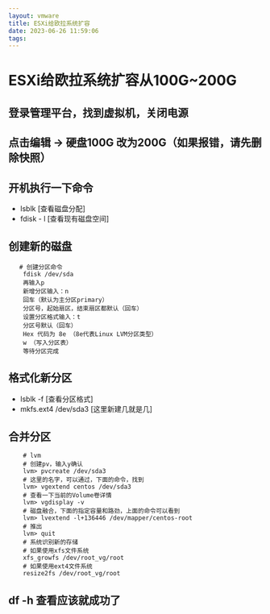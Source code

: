 ```yaml
---
layout: vmware
title: ESXi给欧拉系统扩容
date: 2023-06-26 11:59:06
tags:
---
```

# ESXi给欧拉系统扩容从100G~200G

## 登录管理平台，找到虚拟机，关闭电源

## 点击编辑 -> 硬盘100G 改为200G（如果报错，请先删除快照）

## 开机执行一下命令
- lsblk [查看磁盘分配]
- fdisk - l [查看现有磁盘空间]
## 创建新的磁盘

```
   # 创建分区命令
    fdisk /dev/sda
    再输入p
    新增分区输入：n
    回车（默认为主分区primary）
    分区号，起始扇区，结束扇区都默认（回车）
    设置分区格式输入：t
    分区号默认（回车）
    Hex 代码为 8e （8e代表Linux LVM分区类型）
    w （写入分区表）
    等待分区完成
```
## 格式化新分区
- lsblk -f [查看分区格式]
- mkfs.ext4 /dev/sda3 [这里新建几就是几]

## 合并分区
```
    # lvm  
    # 创建pv，输入y确认 
    lvm> pvcreate /dev/sda3
    # 这里的名字，可以通过，下面的命令，找到 
    lvm> vgextend centos /dev/sda3
    # 查看一下当前的Volume卷详情   
    lvm> vgdisplay -v
    # 磁盘融合，下面的指定容量和路劲，上面的命令可以看到
    lvm> lvextend -l+136446 /dev/mapper/centos-root
    # 推出
    lvm> quit
    # 系统识别新的存储
    # 如果使用xfs文件系统
    xfs_growfs /dev/root_vg/root
    # 如果使用ext4文件系统
    resize2fs /dev/root_vg/root
```

## df -h 查看应该就成功了
